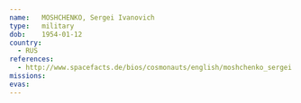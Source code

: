 ```yaml
---
name:	MOSHCHENKO, Sergei Ivanovich 
type:	military
dob:	1954-01-12
country:
  - RUS
references:
  - http://www.spacefacts.de/bios/cosmonauts/english/moshchenko_sergei.htm
missions:
evas:
---
```

